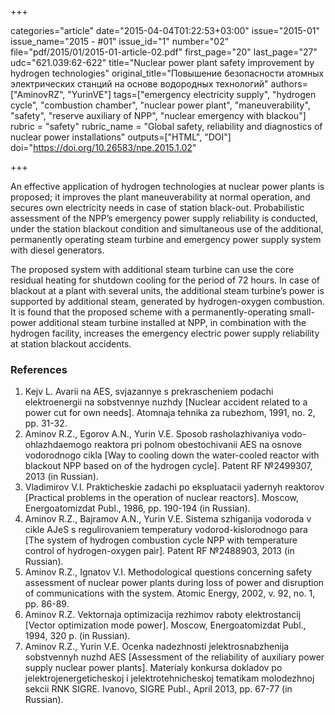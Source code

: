 +++

categories="article"
date="2015-04-04T01:22:53+03:00"
issue="2015-01"
issue_name="2015 - #01"
issue_id="1"
number="02"
file="pdf/2015/01/2015-01-article-02.pdf"
first_page="20"
last_page="27"
udc="621.039:62-622"
title="Nuclear power plant safety improvement by hydrogen technologies"
original_title="Повышение безопасности атомных электрических станций на основе водородных технологий"
authors=["AminovRZ", "YurinVE"]
tags=["emergency electricity supply", "hydrogen cycle", "combustion chamber", "nuclear power plant", "maneuverability", "safety", "reserve auxiliary of NPP", "nuclear emergency with blackou"]
rubric = "safety"
rubric_name = "Global safety, reliability and diagnostics of nuclear power installations"
outputs=["HTML", "DOI"]
doi="https://doi.org/10.26583/npe.2015.1.02"

+++

An effective application of hydrogen technologies at nuclear power plants is proposed; it improves the plant maneuverability at normal operation, and secures own electricity needs in case of station black-out. Probabilistic assessment of the NPP’s emergency power supply reliability is conducted, under the station blackout condition and simultaneous use of the additional, permanently operating steam turbine and emergency power supply system with diesel generators.

The proposed system with additional steam turbine can use the core residual heating for shutdown cooling for the period of 72 hours. In case of blackout at a plant with several units, the additional steam turbine’s power is supported by additional steam, generated by hydrogen-oxygen combustion. It is found that the proposed scheme with a permanently-operating small-power additional steam turbine installed at NPP, in combination with the hydrogen facility, increases the emergency electric power supply reliability at station blackout accidents.

### References

1. Kejv L. Avarii na AES, svjazannye s prekrascheniem podachi elektroenergii na sobstvennye nuzhdy [Nuclear accident related to a power cut for own needs]. Atomnaja tehnika za rubezhom, 1991, no. 2, pp. 31-32.
2. Aminov R.Z., Egorov A.N., Yurin V.E. Sposob rasholazhivaniya vodo-ohlazhdaemogo reaktora pri polnom obestochivanii AES na osnove vodorodnogo cikla [Way to cooling down the water-cooled reactor with blackout NPP based on of the hydrogen cycle]. Patent RF №2499307, 2013 (in Russian).
3. Vladimirov V.I. Prakticheskie zadachi po ekspluatacii yadernyh reaktorov [Practical problems in the operation of nuclear reactors]. Moscow, Energoatomizdat Publ., 1986, pp. 190-194 (in Russian).
4. Aminov R.Z., Bajramov A.N., Yurin V.E. Sistema szhiganija vodoroda v cikle AJeS s regulirovaniem temperatury vodorod-kislorodnogo para [The system of hydrogen combustion cycle NPP with temperature control of hydrogen-oxygen pair]. Patent RF №2488903, 2013 (in Russian).
5. Aminov R.Z., Ignatov V.I. Methodological questions concerning safety assessment of nuclear power plants during loss of power and disruption of communications with the system. Atomic Energy, 2002, v. 92, no. 1, pp. 86-89.
6. Aminov R.Z. Vektornaja optimizacija rezhimov raboty elektrostancij [Vector optimization mode power]. Moscow, Energoatomizdat Publ., 1994, 320 p. (in Russian).
7. Aminov R.Z., Yurin V.E. Ocenka nadezhnosti jelektrosnabzhenija sobstvennyh nuzhd AES [Assessment of the reliability of auxiliary power supply nuclear power plants]. Materialy konkursa dokladov po jelektrojenergeticheskoj i jelektrotehnicheskoj tematikam molodezhnoj sekcii RNK SIGRE. Ivanovo, SIGRE Publ., April 2013, pp. 67-77 (in Russian).